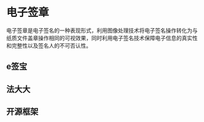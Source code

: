 # 电子签章
电子签章是电子签名的一种表现形式，利用图像处理技术将电子签名操作转化为与纸质文件盖章操作相同的可视效果，同时利用电子签名技术保障电子信息的真实性和完整性以及签名人的不可否认性。
## e签宝
## 法大大
## 开源框架
